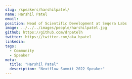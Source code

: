 ```yaml
---
slug: /speakers/harshilpatel/
name: Harshil Patel
email:
position: Head of Scientific Development at Seqera Labs
image: ../../../images/people/harshilpatel.jpg
github: https://github.com/drpatelh
twitter: https://twitter.com/aka_hpatel
linkedin:
tags:
  - Community
  - Speaker
meta:
  title: "Harshil Patel"
  description: "Nextflow Summit 2022 Speaker"
---
```

